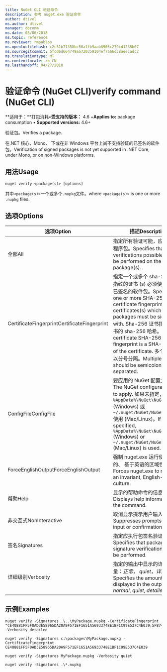 ```yaml
---
title: NuGet CLI 验证命令
description: 参考 nuget.exe 验证命令
author: dtivel
ms.author: dtivel
manager: doronm
ms.date: 03/06/2018
ms.topic: reference
ms.reviewer: rmpablos
ms.openlocfilehash: c2c31b71358bc50a1fb9aab8905c279cd1235b07
ms.sourcegitcommit: 5fcd6d664749aa720359104ef7a66d38aeecadc2
ms.translationtype: MT
ms.contentlocale: zh-CN
ms.lasthandoff: 04/27/2018
---
```

# <a name="verify-command-nuget-cli"></a><span data-ttu-id="f07da-103">验证命令 (NuGet CLI)</span><span class="sxs-lookup"><span data-stu-id="f07da-103">verify command (NuGet CLI)</span></span>

<span data-ttu-id="f07da-104">**适用于：**打包消耗&bullet;**受支持的版本：** 4.6 +</span><span class="sxs-lookup"><span data-stu-id="f07da-104">**Applies to:** package consumption &bullet; **Supported versions:** 4.6+</span></span>

<span data-ttu-id="f07da-105">验证包。</span><span class="sxs-lookup"><span data-stu-id="f07da-105">Verifies a package.</span></span>

<span data-ttu-id="f07da-106">在.NET 核心，Mono、 下或在非 Windows 平台上尚不支持验证的已签名的软件包。</span><span class="sxs-lookup"><span data-stu-id="f07da-106">Verification of signed packages is not yet supported in .NET Core, under Mono, or on non-Windows platforms.</span></span>

## <a name="usage"></a><span data-ttu-id="f07da-107">用法</span><span class="sxs-lookup"><span data-stu-id="f07da-107">Usage</span></span>

```cli
nuget verify <package(s)> [options]
```

<span data-ttu-id="f07da-108">其中`<package(s)>`一个或多个`.nupkg`文件。</span><span class="sxs-lookup"><span data-stu-id="f07da-108">where `<package(s)>` is one or more `.nupkg` files.</span></span>

## <a name="options"></a><span data-ttu-id="f07da-109">选项</span><span class="sxs-lookup"><span data-stu-id="f07da-109">Options</span></span>

| <span data-ttu-id="f07da-110">选项</span><span class="sxs-lookup"><span data-stu-id="f07da-110">Option</span></span> | <span data-ttu-id="f07da-111">描述</span><span class="sxs-lookup"><span data-stu-id="f07da-111">Description</span></span> |
| --- | --- |
| <span data-ttu-id="f07da-112">全部</span><span class="sxs-lookup"><span data-stu-id="f07da-112">All</span></span> | <span data-ttu-id="f07da-113">指定所有验证可能，应都执行的程序包。</span><span class="sxs-lookup"><span data-stu-id="f07da-113">Specifies that all verifications possible should be performed on the package(s).</span></span> |
| <span data-ttu-id="f07da-114">CertificateFingerprint</span><span class="sxs-lookup"><span data-stu-id="f07da-114">CertificateFingerprint</span></span> | <span data-ttu-id="f07da-115">指定一个或多个 sha-256 证书指纹的证书 (s) 必须使用签名的已签名的软件包。</span><span class="sxs-lookup"><span data-stu-id="f07da-115">Specifies one or more SHA-256 certificate fingerprints of certificates(s) which signed packages must be signed with.</span></span> <span data-ttu-id="f07da-116">Sha-256 证书指纹是该证书的 sha-256 哈希。</span><span class="sxs-lookup"><span data-stu-id="f07da-116">A certificate SHA-256 fingerprint is a SHA-256 hash of the certificate.</span></span> <span data-ttu-id="f07da-117">多个输入应为以分号分隔。</span><span class="sxs-lookup"><span data-stu-id="f07da-117">Multiple inputs should be semicolon separated.</span></span> |
| <span data-ttu-id="f07da-118">ConfigFile</span><span class="sxs-lookup"><span data-stu-id="f07da-118">ConfigFile</span></span> | <span data-ttu-id="f07da-119">要应用的 NuGet 配置文件。</span><span class="sxs-lookup"><span data-stu-id="f07da-119">The NuGet configuration file to apply.</span></span> <span data-ttu-id="f07da-120">如果未指定， `%AppData%\NuGet\NuGet.Config` (Windows) 或`~/.nuget/NuGet/NuGet.Config`使用 (Mac/Linux)。</span><span class="sxs-lookup"><span data-stu-id="f07da-120">If not specified, `%AppData%\NuGet\NuGet.Config` (Windows) or `~/.nuget/NuGet/NuGet.Config` (Mac/Linux) is used.</span></span>|
| <span data-ttu-id="f07da-121">ForceEnglishOutput</span><span class="sxs-lookup"><span data-stu-id="f07da-121">ForceEnglishOutput</span></span> | <span data-ttu-id="f07da-122">强制 nuget.exe 运行使用固定的、 基于英语的区域性。</span><span class="sxs-lookup"><span data-stu-id="f07da-122">Forces nuget.exe to run using an invariant, English-based culture.</span></span> |
| <span data-ttu-id="f07da-123">帮助</span><span class="sxs-lookup"><span data-stu-id="f07da-123">Help</span></span> | <span data-ttu-id="f07da-124">显示的帮助命令的信息。</span><span class="sxs-lookup"><span data-stu-id="f07da-124">Displays help information for the command.</span></span> |
| <span data-ttu-id="f07da-125">非交互式</span><span class="sxs-lookup"><span data-stu-id="f07da-125">NonInteractive</span></span> | <span data-ttu-id="f07da-126">取消显示提示用户输入或确认。</span><span class="sxs-lookup"><span data-stu-id="f07da-126">Suppresses prompts for user input or confirmations.</span></span> |
| <span data-ttu-id="f07da-127">签名</span><span class="sxs-lookup"><span data-stu-id="f07da-127">Signatures</span></span> | <span data-ttu-id="f07da-128">指定应执行包签名验证。</span><span class="sxs-lookup"><span data-stu-id="f07da-128">Specifies that package signature verification should be performed.</span></span> |
| <span data-ttu-id="f07da-129">详细级别</span><span class="sxs-lookup"><span data-stu-id="f07da-129">Verbosity</span></span> | <span data-ttu-id="f07da-130">指定的输出中显示的详细信息量：*正常*， *quiet*，*详细*。</span><span class="sxs-lookup"><span data-stu-id="f07da-130">Specifies the amount of detail displayed in the output: *normal*, *quiet*, *detailed*.</span></span> |

## <a name="examples"></a><span data-ttu-id="f07da-131">示例</span><span class="sxs-lookup"><span data-stu-id="f07da-131">Examples</span></span>

```cli
nuget verify -Signatures .\..\MyPackage.nupkg -CertificateFingerprint "CE40881FF5F0AD3E58965DA20A9F571EF1651A56933748E1BF1C99E537C4E039;5F874AAF47BCB268A19357364E7FBB09D6BF9E8A93E1229909AC5CAC865802E2" -Verbosity detailed

nuget verify -Signatures c:\packages\MyPackage.nupkg -CertificateFingerprint CE40881FF5F0AD3E58965DA20A9F571EF1651A56933748E1BF1C99E537C4E039

nuget verify -Signatures MyPackage.nupkg -Verbosity quiet

nuget verify -Signatures .\*.nupkg
```
